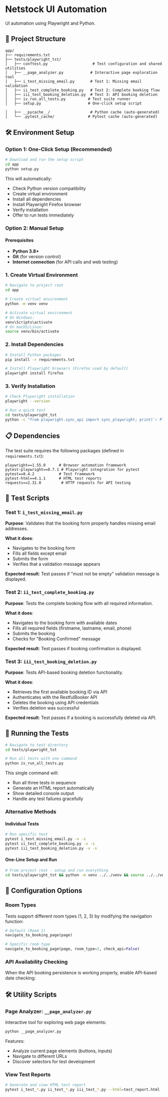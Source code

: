 # Netstock UI Automation

UI automation using Playwright and Python.

## 📁 Project Structure

```
app/
├── requirements.txt
├── tests/playwright_tst/
│   ├── conftest.py                    # Test configuration and shared utilities
│   ├── __page_analyzer.py            # Interactive page exploration tool
│   ├── i_test_missing_email.py       # Test 1: Missing email validation
│   ├── ii_test_complete_booking.py   # Test 2: Complete booking flow
│   ├── iii_test_booking_deletion.py  # Test 3: API booking deletion
│   ├── iv_run_all_tests.py          # Test suite runner
│   ├── setup.py                     # One-click setup script

│   ├── __pycache__/                  # Python cache (auto-generated)
│   └── .pytest_cache/               # Pytest cache (auto-generated)
```

## 🛠️ Environment Setup

### Option 1: One-Click Setup (Recommended)

```bash
# Download and run the setup script
cd app
python setup.py
```

This will automatically:
- Check Python version compatibility
- Create virtual environment
- Install all dependencies
- Install Playwright Firefox browser
- Verify installation
- Offer to run tests immediately

### Option 2: Manual Setup

#### Prerequisites
- **Python 3.8+**
- **Git** (for version control)
- **Internet connection** (for API calls and web testing)

### 1. Create Virtual Environment

```bash
# Navigate to project root
cd app

# Create virtual environment
python -m venv venv

# Activate virtual environment
# On Windows:
venv\Scripts\activate
# On macOS/Linux:
source venv/bin/activate
```

### 2. Install Dependencies

```bash
# Install Python packages
pip install -r requirements.txt

# Install Playwright browsers (Firefox used by default)
playwright install firefox
```

### 3. Verify Installation

```bash
# Check Playwright installation
playwright --version

# Run a quick test
cd tests/playwright_tst
python -c "from playwright.sync_api import sync_playwright; print('✓ Playwright ready')"
```

## 📋 Dependencies

The test suite requires the following packages (defined in `requirements.txt`):

```
playwright==1.55.0      # Browser automation framework
pytest-playwright==0.7.1 # Playwright integration for pytest  
pytest==8.4.2           # Test framework
pytest-html==4.1.1      # HTML test reports
requests==2.31.0         # HTTP requests for API testing
```

## 🧪 Test Scripts

### Test 1: `i_test_missing_email.py`
**Purpose**: Validates that the booking form properly handles missing email addresses.

**What it does**:
- Navigates to the booking form
- Fills all fields except email
- Submits the form
- Verifies that a validation message appears

**Expected result**: Test passes if "must not be empty" validation message is displayed.

### Test 2: `ii_test_complete_booking.py`  
**Purpose**: Tests the complete booking flow with all required information.

**What it does**:
- Navigates to the booking form with available dates
- Fills all required fields (firstname, lastname, email, phone)
- Submits the booking
- Checks for "Booking Confirmed" message

**Expected result**: Test passes if booking confirmation is displayed.

### Test 3: `iii_test_booking_deletion.py`
**Purpose**: Tests API-based booking deletion functionality.

**What it does**:
- Retrieves the first available booking ID via API
- Authenticates with the RestfulBooker API
- Deletes the booking using API credentials
- Verifies deletion was successful

**Expected result**: Test passes if a booking is successfully deleted via API.

## 🚀 Running the Tests

```bash
# Navigate to test directory
cd tests/playwright_tst

# Run all tests with one command
python iv_run_all_tests.py
```

This single command will:
- Run all three tests in sequence
- Generate an HTML report automatically
- Show detailed console output
- Handle any test failures gracefully

### Alternative Methods

#### Individual Tests
```bash
# Run specific test
pytest i_test_missing_email.py -v -s
pytest ii_test_complete_booking.py -v -s  
pytest iii_test_booking_deletion.py -v -s
```

#### One-Line Setup and Run
```bash
# From project root - setup and run everything
cd tests/playwright_tst && python -m venv ../../venv && source ../../venv/bin/activate && pip install -r ../../requirements.txt && playwright install firefox && python iv_run_all_tests.py
```

## 🔧 Configuration Options

### Room Types
Tests support different room types (1, 2, 3) by modifying the navigation function:

```python
# Default (Room 1)
navigate_to_booking_page(page)

# Specific room type  
navigate_to_booking_page(page, room_type=2, check_api=False)
```

### API Availability Checking
When the API booking persistence is working properly, enable API-based date checking:


## 🛠️ Utility Scripts

### Page Analyzer: `__page_analyzer.py`
Interactive tool for exploring web page elements:

```bash
python __page_analyzer.py
```

Features:
- Analyze current page elements (buttons, inputs)
- Navigate to different URLs
- Discover selectors for test development

### View Test Reports
```bash
# Generate and view HTML test report
pytest i_test_*.py ii_test_*.py iii_test_*.py --html=test_report.html --self-contained-html
```
